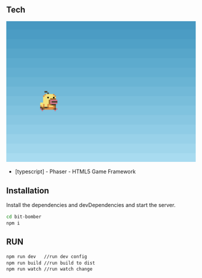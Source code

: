 ## Tech

![Getting Started](./screenshot/sc-001.png)

- [typescript] - Phaser - HTML5 Game Framework

## Installation
Install the dependencies and devDependencies and start the server.

```sh
cd bit-bomber
npm i
```

## RUN

```sh
npm run dev   //run dev config
npm run build //run build to dist
npm run watch //run watch change
```